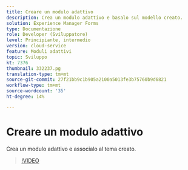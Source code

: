 ```yaml
---
title: Creare un modulo adattivo
description: Crea un modulo adattivo e basalo sul modello creato.
solution: Experience Manager Forms
type: Documentazione
role: Developer (Sviluppatore)
level: Principiante, intermedio
version: cloud-service
feature: Moduli adattivi
topic: Sviluppo
kt: 7376
thumbnail: 332237.pg
translation-type: tm+mt
source-git-commit: 27f21bb9c1b905a2100a5013fe3b75760b9d6821
workflow-type: tm+mt
source-wordcount: '35'
ht-degree: 14%

---
```



# Creare un modulo adattivo

Crea un modulo adattivo e associalo al tema creato.

>[!VIDEO](https://video.tv.adobe.com/v/332237?quality=12&learn=on)

